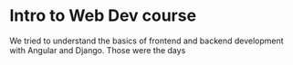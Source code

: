 # Intro to Web Dev course

We tried to understand the basics of frontend and backend development with Angular and Django. Those were the days
